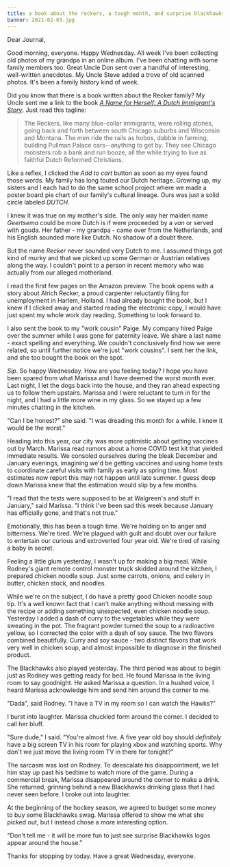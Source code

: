 ```yaml
---
title: a book about the reckers, a tough month, and surprise blackhawks logos
banner: 2021-02-03.jpg
---
```


Dear Journal,

Good morning, everyone.  Happy Wednesday.  All week I've been
collecting old photos of my grandpa in an online album.  I've been
chatting with some family members too.  Great Uncle Don sent over a
handful of interesting, well-written anecdotes.  My Uncle Steve added
a trove of old scanned photos.  It's been a family history kind of
week.

Did you know that there is a book written about the Recker family?  My
Uncle sent me a link to the book _[A Name for Herself: A Dutch
Immigrant's Story]_.  Just read this tagline:

> The Reckers, like many blue-collar immigrants, were rolling stones,
> going back and forth between south Chicago suburbs and Wisconsin and
> Montana. The men ride the rails as hobos, dabble in farming,
> building Pullman Palace cars--anything to get by. They see Chicago
> mobsters rob a bank and run booze, all the while trying to live as
> faithful Dutch Reformed Christians.

[A Name for Herself: A Dutch Immigrant's Story]: https://www.amazon.com/gp/product/1725275384/ref=ppx_yo_dt_b_asin_title_o00_s00?ie=UTF8&psc=1

Like a reflex, I clicked the _Add to cart_ button as soon as my eyes
found those words.  My family has long touted our Dutch heritage.
Growing up, my sisters and I each had to do the same school project
where we made a poster board pie chart of our family's cultural
lineage.  Ours was just a solid circle labeled _DUTCH_.

I knew it was true on my mother's side.  The only way her maiden name
_Geertsema_ could be more Dutch is if were proceeded by a _van_ or
served with gouda.  Her father - my grandpa - came over from the
Netherlands, and his English sounded more like Dutch.  No shadow of a
doubt there.

But the name _Recker_ never sounded very Dutch to me.  I assumed
things got kind of murky and that we picked up some German or Austrian
relatives along the way.  I couldn't point to a person in recent
memory who was actually from our alleged motherland.

I read the first few pages on the Amazon preview.  The book opens with
a story about Alrich Recker, a proud carpenter reluctantly filing for
unemployment in Harlem, Holland.  I had already bought the book, but I
knew if I clicked away and started reading the electronic copy, I
would have just spent my whole work day reading.  Something to look
forward to.

I also sent the book to my "work cousin" Paige.  My company hired
Paige over the summer while I was gone for paternity leave.  We share
a last name - exact spelling and everything.  We couldn't conclusively
find how we were related, so until further notice we're just "work
cousins".  I sent her the link, and she too bought the book on the
spot.

_Sip_.  So happy Wednesday.  How are you feeling today?  I hope you
have been spared from what Marissa and I have deemed the worst month
ever.  Last night, I let the dogs back into the house, and they ran
ahead expecting us to follow them upstairs.  Marissa and I were
reluctant to turn in for the night, and I had a little more wine in my
glass.  So we stayed up a few minutes chatting in the kitchen.

"Can I be honest?" she said.  "I was dreading this month for a while.
I knew it would be the worst."

Heading into this year, our city was more optimistic about getting
vaccines out by March.  Marissa read rumors about a home COVID test
kit that yielded immediate results.  We consoled ourselves during the
bleak December and January evenings, imagining we'd be getting
vaccines and using home tests to coordinate careful visits with family
as early as spring time.  Most estimates now report this may not
happen until late summer.  I guess deep down Marissa knew that the
estimation would slip by a few months.

"I read that the tests were supposed to be at Walgreen's and stuff in
January," said Marissa.  "I think I've been sad this week because
January has officially gone, and that's not true."

Emotionally, this has been a tough time.  We're holding on to anger
and bitterness.  We're tired.  We're plagued with guilt and doubt over
our failure to entertain our curious and extroverted four year old.
We're tired of raising a baby in secret.

Feeling a little glum yesterday, I wasn't up for making a big meal.
While Rodney's giant remote control monster truck skidded around the
kitchen, I prepared chicken noodle soup.  Just some carrots, onions,
and celery in butter, chicken stock, and noodles.

While we're on the subject, I do have a pretty good Chicken noodle
soup tip.  It's a well known fact that I can't make anything without
messing with the recipe or adding something unexpected, even chicken
noodle soup.  Yesterday I added a dash of curry to the vegetables
while they were sweating in the pot.  The fragrant powder turned the
soup to a radioactive yellow, so I corrected the color with a dash of
soy sauce.  The two flavors combined beautifully.  Curry and soy
sauce - two distinct flavors that work very well in chicken soup, and
almost impossible to diagnose in the finished product.

The Blackhawks also played yesterday.  The third period was about to
begin just as Rodney was getting ready for bed.  He found Marissa in
the living room to say goodnight.  He asked Marissa a question.  In a
hushed voice, I heard Marissa acknowledge him and send him around the
corner to me.

"Dada", said Rodney.  "I have a TV in my room so I can watch the
Hawks?"

I burst into laughter.  Marissa chuckled form around the corner.  I
decided to call her bluff.

"Sure dude," I said.  "You're almost five.  A five year old boy should
_definitely_ have a big screen TV in his room for playing xbox and
watching sports.  Why don't we just move the living room TV in there
for tonight?"

The sarcasm was lost on Rodney.  To deescalate his disappointment, we
let him stay up past his bedtime to watch more of the game.  During a
commercial break, Marissa disappeared around the corner to make a
drink.  She returned, grinning behind a new Blackhawks drinking glass
that I had never seen before.  I broke out into laughter.

At the beginning of the hockey season, we agreed to budget some money
to buy some Blackhawks swag.  Marissa offered to show me what she
picked out, but I instead chose a more interesting option.

"Don't tell me - it will be more fun to just see surprise Blackhawks
logos appear around the house."

Thanks for stopping by today.  Have a great Wednesday, everyone.
